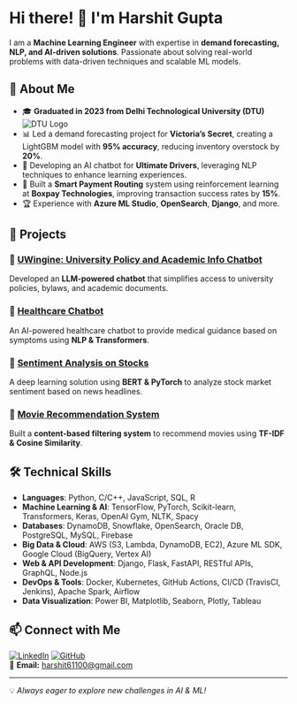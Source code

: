 # Hi there! 👋 I'm Harshit Gupta


I am a **Machine Learning Engineer** with expertise in **demand forecasting, NLP, and AI-driven solutions**. Passionate about solving real-world problems with data-driven techniques and scalable ML models.

## 🚀 About Me
- 🎓 **Graduated in 2023 from Delhi Technological University (DTU)**
  ![DTU Logo](https://upload.wikimedia.org/wikipedia/en/5/5f/Delhi_Technological_University_logo.png)
- 📊 Led a demand forecasting project for **Victoria’s Secret**, creating a LightGBM model with **95% accuracy**, reducing inventory overstock by **20%**.
- 🤖 Developing an AI chatbot for **Ultimate Drivers**, leveraging NLP techniques to enhance learning experiences.
- 📡 Built a **Smart Payment Routing** system using reinforcement learning at **Boxpay Technologies**, improving transaction success rates by **15%**.
- 🏆 Experience with **Azure ML Studio**, **OpenSearch**, **Django**, and more.

## 📂 Projects

### 🔹 [UWingine: University Policy and Academic Info Chatbot](https://github.com/Hggreat/Uwingine)
Developed an **LLM-powered chatbot** that simplifies access to university policies, bylaws, and academic documents.

### 🔹 [Healthcare Chatbot](https://github.com/Hggreat/HealthCare-Chatbot)
An AI-powered healthcare chatbot to provide medical guidance based on symptoms using **NLP & Transformers**.

### 🔹 [Sentiment Analysis on Stocks](https://github.com/Hggreat/Sentiment-Analysis-on-Stocks)
A deep learning solution using **BERT & PyTorch** to analyze stock market sentiment based on news headlines.

### 🔹 [Movie Recommendation System](https://github.com/Hggreat/Movie-recommendation-system)
Built a **content-based filtering system** to recommend movies using **TF-IDF & Cosine Similarity**.

## 🛠️ Technical Skills
- **Languages**: Python, C/C++, JavaScript, SQL, R
- **Machine Learning & AI**: TensorFlow, PyTorch, Scikit-learn, Transformers, Keras, OpenAI Gym, NLTK, Spacy
- **Databases**: DynamoDB, Snowflake, OpenSearch, Oracle DB, PostgreSQL, MySQL, Firebase
- **Big Data & Cloud**: AWS (S3, Lambda, DynamoDB, EC2), Azure ML SDK, Google Cloud (BigQuery, Vertex AI)
- **Web & API Development**: Django, Flask, FastAPI, RESTful APIs, GraphQL, Node.js
- **DevOps & Tools**: Docker, Kubernetes, GitHub Actions, CI/CD (TravisCI, Jenkins), Apache Spark, Airflow
- **Data Visualization**: Power BI, Matplotlib, Seaborn, Plotly, Tableau


## 📫 Connect with Me
[![LinkedIn](https://img.shields.io/badge/LinkedIn-Connect-blue?style=flat&logo=linkedin)](https://www.linkedin.com/in/harshit-gupta-8b1b1124a/)  [![GitHub](https://img.shields.io/badge/GitHub-Follow-black?style=flat&logo=github)](https://github.com/hggreat/)  
📧 **Email:** harshit61100@gmail.com  

---
💡 _Always eager to explore new challenges in AI & ML!_
